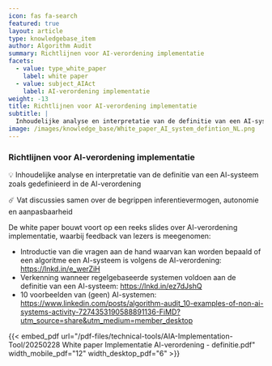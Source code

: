 ```yaml
---
icon: fas fa-search
featured: true
layout: article
type: knowledgebase_item
author: Algorithm Audit
summary: Richtlijnen voor AI-verordening implementatie
facets:
  - value: type_white_paper
    label: white paper
  - value: subject_AIAct
    label: AI-verordening implementatie
weight: -13
title: Richtlijnen voor AI-verordening implementatie
subtitle: |
  Inhoudelijke analyse en interpretatie van de definitie van een AI-systeem zoals gedefinieerd in de AI-verordening. 
image: /images/knowledge_base/White_paper_AI_system_defintion_NL.png
---
```


### Richtlijnen voor AI-verordening implementatie

💡 Inhoudelijke analyse en interpretatie van de definitie van een AI-systeem zoals gedefinieerd in de AI-verordening

☄️ Vat discussies samen over de begrippen inferentievermogen, autonomie en aanpasbaarheid

De white paper bouwt voort op een reeks slides over AI-verordening implementatie, waarbij feedback van lezers is meegenomen:
- Introductie van die vragen aan de hand waarvan kan worden bepaald of een algoritme een AI-systeem is volgens de AI-verordening: https://lnkd.in/e_werZiH
- Verkenning wanneer regelgebaseerde systemen voldoen aan de definitie van een AI-systeem: https://lnkd.in/ez7dJshQ
- 10 voorbeelden van (geen) AI-systemen: https://www.linkedin.com/posts/algorithm-audit_10-examples-of-non-ai-systems-activity-7274353190588891136-FiMD?utm_source=share&utm_medium=member_desktop

{{< embed_pdf url="/pdf-files/technical-tools/AIA-Implementation-Tool/20250228 White paper Implementatie AI-verordening - definitie.pdf" width_mobile_pdf="12" width_desktop_pdf="6" >}}